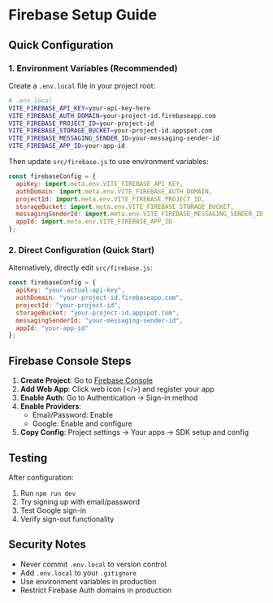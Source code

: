# Firebase Setup Guide

## Quick Configuration

### 1. Environment Variables (Recommended)

Create a `.env.local` file in your project root:

```bash
# .env.local
VITE_FIREBASE_API_KEY=your-api-key-here
VITE_FIREBASE_AUTH_DOMAIN=your-project-id.firebaseapp.com
VITE_FIREBASE_PROJECT_ID=your-project-id
VITE_FIREBASE_STORAGE_BUCKET=your-project-id.appspot.com
VITE_FIREBASE_MESSAGING_SENDER_ID=your-messaging-sender-id
VITE_FIREBASE_APP_ID=your-app-id
```

Then update `src/firebase.js` to use environment variables:

```javascript
const firebaseConfig = {
  apiKey: import.meta.env.VITE_FIREBASE_API_KEY,
  authDomain: import.meta.env.VITE_FIREBASE_AUTH_DOMAIN,
  projectId: import.meta.env.VITE_FIREBASE_PROJECT_ID,
  storageBucket: import.meta.env.VITE_FIREBASE_STORAGE_BUCKET,
  messagingSenderId: import.meta.env.VITE_FIREBASE_MESSAGING_SENDER_ID,
  appId: import.meta.env.VITE_FIREBASE_APP_ID
};
```

### 2. Direct Configuration (Quick Start)

Alternatively, directly edit `src/firebase.js`:

```javascript
const firebaseConfig = {
  apiKey: "your-actual-api-key",
  authDomain: "your-project-id.firebaseapp.com",
  projectId: "your-project-id",
  storageBucket: "your-project-id.appspot.com",
  messagingSenderId: "your-messaging-sender-id",
  appId: "your-app-id"
};
```

## Firebase Console Steps

1. **Create Project**: Go to [Firebase Console](https://console.firebase.google.com/)
2. **Add Web App**: Click web icon (</>) and register your app
3. **Enable Auth**: Go to Authentication → Sign-in method
4. **Enable Providers**:
   - Email/Password: Enable
   - Google: Enable and configure
5. **Copy Config**: Project settings → Your apps → SDK setup and config

## Testing

After configuration:
1. Run `npm run dev`
2. Try signing up with email/password
3. Test Google sign-in
4. Verify sign-out functionality

## Security Notes

- Never commit `.env.local` to version control
- Add `.env.local` to your `.gitignore`
- Use environment variables in production
- Restrict Firebase Auth domains in production

